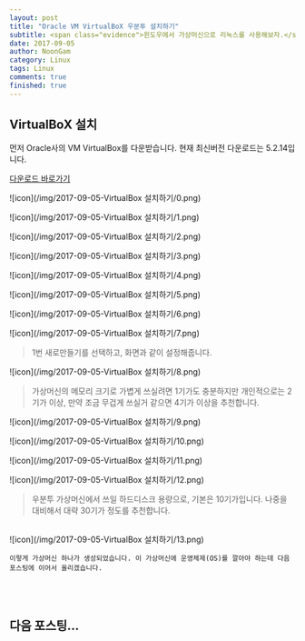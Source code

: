 ```yaml
---
layout: post
title: "Oracle VM VirtualBoX 우분투 설치하기"
subtitle: <span class="evidence">윈도우에서 가상머신으로 리눅스를 사용해보자.</span>
date: 2017-09-05
author: NoonGam
category: Linux
tags: Linux
comments: true
finished: true
---
```

## VirtualBoX 설치

먼저 Oracle사의 VM VirtualBox를 다운받습니다.
현재 최신버전 다운로드는 5.2.14입니다.

[다운로드 바로가기](https://www.virtualbox.org/wiki/Downloads)

![icon](/img/2017-09-05-VirtualBox 설치하기/0.png)

![icon](/img/2017-09-05-VirtualBox 설치하기/1.png)

![icon](/img/2017-09-05-VirtualBox 설치하기/2.png)

![icon](/img/2017-09-05-VirtualBox 설치하기/3.png)

![icon](/img/2017-09-05-VirtualBox 설치하기/4.png)

![icon](/img/2017-09-05-VirtualBox 설치하기/5.png)

![icon](/img/2017-09-05-VirtualBox 설치하기/6.png)

![icon](/img/2017-09-05-VirtualBox 설치하기/7.png)
> 1번 새로만들기를 선택하고, 화면과 같이 설정해줍니다.

![icon](/img/2017-09-05-VirtualBox 설치하기/8.png)
> 가상머신의 메모리 크기로 가볍게 쓰실려면 1기가도 충분하지만 개인적으로는 2기가 이상,
만약 조금 무겁게 쓰실거 같으면 4기가 이상을 추천합니다.

![icon](/img/2017-09-05-VirtualBox 설치하기/9.png)

![icon](/img/2017-09-05-VirtualBox 설치하기/10.png)

![icon](/img/2017-09-05-VirtualBox 설치하기/11.png)

![icon](/img/2017-09-05-VirtualBox 설치하기/12.png)
> 우분투 가상머신에서 쓰일 하드디스크 용량으로, 기본은 10기가입니다. 나중을 대비해서 대략 30기가 정도를
추천합니다.

<br>
![icon](/img/2017-09-05-VirtualBox 설치하기/13.png)

    이렇게 가상머신 하나가 생성되었습니다. 이 가상머신에 운영체제(OS)를 깔아야 하는데 다음
    포스팅에 이어서 올리겠습니다.


<br><br>

## 다음 포스팅...

<br>
<br>
